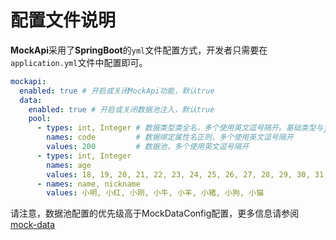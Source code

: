 # 配置文件说明

**MockApi**采用了**SpringBoot**的`yml`文件配置方式，开发者只需要在`application.yml`文件中配置即可。

```yaml
mockapi:
  enabled: true # 开启或关闭MockApi功能，默认true
  data:
    enabled: true # 开启或关闭数据池注入，默认true
    pool:
      - types: int, Integer # 数据类型类全名，多个使用英文逗号隔开。基础类型与java.lang包下可填写简称，没有则默认String
        names: code         # 数据绑定属性名正则，多个使用英文逗号隔开
        values: 200         # 数据池，多个使用英文逗号隔开
      - types: int, Integer
        names: age
        values: 18, 19, 20, 21, 22, 23, 24, 25, 26, 27, 28, 29, 30, 31, 32 ,33, 34 ,35
      - names: name, nickname
        values: 小明, 小红, 小刚, 小牛, 小羊, 小猪, 小狗, 小猫
```

请注意，数据池配置的优先级高于MockDataConfig配置，更多信息请参阅 [mock-data](https://github.com/Verlif/mock-data)
